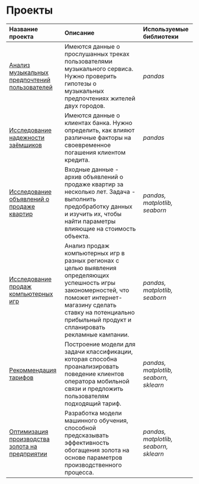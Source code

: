 # Проекты

| Название проекта | Описание | Используемые библиотеки |
| :---------------------- | :---------------------- | :---------------------- |
| [Анализ музыкальных предпочтений пользователей](musical_preferences) | Имеются данные о прослушанных треках пользователями музыкального сервиса. Нужно проверить гипотезы о музыкальных предпочтениях жителей двух городов.| *pandas* |
| [Исследование надежности заёмщиков](borrower_reliability) | Имеются данные о клиентах банка. Нужно определить, как влияют различные факторы на своевременное погашения клиентом кредита.| *pandas* |
| [Исследование объявлений о продаже квартир](apartment_sales) | Входные данные - архив объявлений о продаже квартир за несколько лет. Задача - выполнить предобработку данных и изучить их, чтобы найти параметры влияющие на стоимость объекта.| *pandas, matplotlib, seaborn* |
| [Исследование продаж компьютерных игр](game_sales) | Анализ продаж компьютерных игр в разных регионах с целью выявления определяющих успешность игры закономерностей, что поможет интернет-магазину сделать ставку на потенциально прибыльный продукт и спланировать рекламные кампании.| *pandas, matplotlib, seaborn* |
| [Рекоммендация тарифов](tariff_recommendation) | Построение модели для задачи классификации, которая способна проанализировать поведение клиентов оператора мобильной связи и предложить пользователям подходящий тариф.| *pandas, matplotlib, seaborn, sklearn* |
| [Оптимизация производства золота на предприятии](gold_recovery) | Разработка модели машинного обучения, способной предсказывать эффективность обогащения золота на основе параметров производственного процесса.| *pandas, matplotlib, seaborn, sklearn* |

